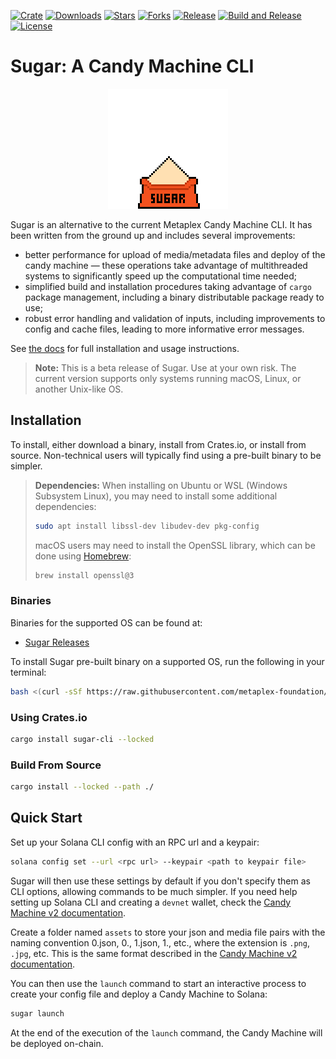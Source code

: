 [![Crate](https://img.shields.io/crates/v/sugar-cli)](https://crates.io/crates/sugar-cli)
[![Downloads](https://img.shields.io/crates/d/sugar-cli)](https://crates.io/crates/sugar-cli)
[![Stars](https://img.shields.io/github/stars/metaplex-foundation/sugar?style=social)](https://img.shields.io/github/stars/metaplex-foundation/sugar?style=social)
[![Forks](https://img.shields.io/github/forks/metaplex-foundation/sugar?style=social)](https://img.shields.io/github/forks/metaplex-foundation/sugar?style=social)
[![Release](https://img.shields.io/github/v/release/metaplex-foundation/sugar)](https://img.shields.io/github/v/release/metaplex-foundation/sugar)
[![Build and Release](https://github.com/metaplex-foundation/sugar/actions/workflows/build.yml/badge.svg)](https://github.com/metaplex-foundation/sugar/actions/workflows/build.yml)
[![License](https://img.shields.io/crates/l/sugar-cli)](https://github.com/metaplex-foundation/sugar/blob/main/LICENSE)

# Sugar: A Candy Machine CLI

<p align="center">
  <img src="animation.gif">
</p>

Sugar is an alternative to the current Metaplex Candy Machine CLI. It has been written from the ground up and includes several improvements:

- better performance for upload of media/metadata files and deploy of the candy machine &mdash; these operations take advantage of multithreaded systems to significantly speed up the computational time needed;
- simplified build and installation procedures taking advantage of `cargo` package management, including a binary distributable package ready to use;
- robust error handling and validation of inputs, including improvements to config and cache files, leading to more informative error messages.

See [the docs](https://docs.metaplex.com/sugar/introduction) for full installation and usage instructions.

> **Note:** This is a beta release of Sugar. Use at your own risk. The current version supports only systems running macOS, Linux, or another Unix-like OS.

## Installation

To install, either download a binary, install from Crates.io, or install from source. Non-technical users will typically find using a pre-built binary to be simpler.

> **Dependencies:**
> When installing on Ubuntu or WSL (Windows Subsystem Linux), you may need to install some additional dependencies:
>
> ```bash
> sudo apt install libssl-dev libudev-dev pkg-config
> ```
>
> macOS users may need to install the OpenSSL library, which can be done using [Homebrew](https://brew.sh):
>
> ```bash
> brew install openssl@3
> ```

### Binaries

Binaries for the supported OS can be found at:

- [Sugar Releases](https://github.com/metaplex-foundation/sugar/releases)

To install Sugar pre-built binary on a supported OS, run the following in your terminal:

```bash
bash <(curl -sSf https://raw.githubusercontent.com/metaplex-foundation/sugar/main/script/sugar-install.sh)
```

### Using Crates.io

```bash
cargo install sugar-cli --locked
```

### Build From Source

```bash
cargo install --locked --path ./
```

## Quick Start

Set up your Solana CLI config with an RPC url and a keypair:

```bash
solana config set --url <rpc url> --keypair <path to keypair file>
```

Sugar will then use these settings by default if you don't specify them as CLI options, allowing commands to be much simpler. If you need help setting up Solana CLI and creating a `devnet` wallet, check the [Candy Machine v2 documentation](http://docs.metaplex.com/candy-machine-v2/getting-started#solana-wallet).

Create a folder named `assets` to store your json and media file pairs with the naming convention 0.json, 0.<ext>, 1.json, 1.<ext>, etc., where the extension is `.png`, `.jpg`, etc. This is the same format described in the [Candy Machine v2 documentation](http://docs.metaplex.com/candy-machine-v2/preparing-assets).

You can then use the `launch` command to start an interactive process to create your config file and deploy a Candy Machine to Solana:

```bash
sugar launch
```

At the end of the execution of the `launch` command, the Candy Machine will be deployed on-chain.
